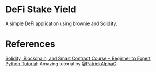 # DeFi Stake Yield

A simple DeFi application using [brownie](https://github.com/eth-brownie/brownie) and [Solidity](https://github.com/ethereum/solidity).

# References

[Solidity, Blockchain, and Smart Contract Course – Beginner to Expert Python Tutorial](https://www.youtube.com/watch?v=M576WGiDBdQ): Amazing tutorial by [@PatrickAlphaC](https://github.com/PatrickAlphaC).